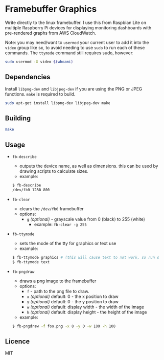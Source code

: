 # Framebuffer Graphics
Write directly to the linux framebuffer. I use this from Raspbian Lite on multiple Raspberry Pi devices for displaying monitoring dashboards with pre-rendered graphs from AWS CloudWatch.

Note: you may need/want to `usermod` your current user to add it into the `video` group like so, to avoid needing to use `sudo` to run each of these commands. The `ttymode` command still requires sudo, however:
```bash
sudo usermod -G video $(whoami)
```

## Dependencies
Install `libpng-dev` and `libjpeg-dev` if you are using the PNG or JPEG functions. `make` is required to build.
```bash
sudo apt-get install libpng-dev libjpeg-dev make
```

## Building
```bash
make
```

## Usage
- `fb-describe`
  - outputs the device name, as well as dimensions. this can be used by drawing scripts to calculate sizes.
  - example:
  ```bash
  $ fb-describe
  /dev/fb0 1280 800
  ```
  
- `fb-clear`
  - clears the `/dev/fb0` framebuffer
  - options:
    - `g` _(optional)_ - grayscale value from 0 (black) to 255 (white)
      - example: `fb-clear -g 255`
      
- `fb-ttymode`
  - sets the mode of the tty for graphics or text use
  - example:
  ```bash
  $ fb-ttymode graphics # (this will cause text to not work, so run over ssh!)
  $ fb-ttymode text
  ```
  
- `fb-pngdraw`
  - draws a png image to the framebuffer
  - options:
    - `f` - path to the png file to draw.
    - `x` _(optional)_ default: 0 - the x position to draw
    - `y` _(optional)_ default: 0 - the y position to draw
    - `w` _(optional)_ default: display width - the width of the image
    - `h` _(optional)_ default: display height - the height of the image
  - example:
  ```bash
  $ fb-pngdraw -f foo.png -x 0 -y 0 -w 100 -h 100
  ```
## Licence
MIT
